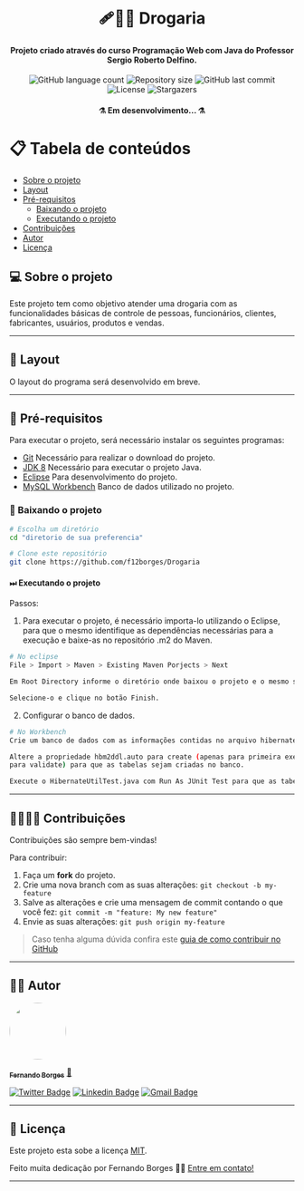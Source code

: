 <h1 align="center">
     🩹💊💉 Drogaria
</h1>

<h4 align="center">
    Projeto criado através do curso Programação Web com Java do Professor Sergio Roberto Delfino.
</h4>

<p align="center">
  <img alt="GitHub language count" src="https://img.shields.io/github/languages/count/f12borges/Drogaria">
  <img alt="Repository size" src="https://img.shields.io/github/repo-size/f12borges/Drogaria?color=yellow">
  <img alt="GitHub last commit" src="https://img.shields.io/github/last-commit/f12borges/Drogaria?color=red">    
  <img alt="License" src="https://img.shields.io/github/license/f12borges/Drogaria?color=brightgreen">
  <img alt="Stargazers" src="https://img.shields.io/github/stars/f12borges/Drogaria?style=social">
  </p>

<h4 align="center">
	⚗ Em desenvolvimento... ⚗
</h4>


📋 Tabela de conteúdos  
=================
<!--ts-->
   * [Sobre o projeto](#-sobre-o-projeto)
   * [Layout](#-layout)
   * [Pré-requisitos](#-pré-requisitos)
     * [Baixando o projeto](#-baixando-o-projeto)
     * [Executando o projeto](#-executando-o-projeto)
   * [Contribuições](#-contribuições)
   * [Autor](#-autor)
   * [Licença](#-licença)

<!--te-->

## 💻 Sobre o projeto
Este projeto tem como objetivo atender uma drogaria com as funcionalidades básicas de controle de pessoas, funcionários, clientes, fabricantes, usuários, produtos e vendas.

---


## 🧩 Layout

O layout do programa será desenvolvido em breve.

---

## 🔗 Pré-requisitos

Para executar o projeto, será necessário instalar os seguintes programas:

- [Git](https://git-scm.com) Necessário para realizar o download do projeto.
- [JDK 8](http://www.oracle.com/technetwork/java/javase/downloads/jdk10-downloads-4416644.html) Necessário para executar o projeto Java.
- [Eclipse](https://www.eclipse.org/downloads/packages/release/2021-03/r/eclipse-ide-java-developers) Para desenvolvimento do projeto.
- [MySQL Workbench](https://dev.mysql.com/downloads/windows/installer/8.0.html) Banco de dados utilizado no projeto.

### 💽 Baixando o projeto

```bash
# Escolha um diretório
cd "diretorio de sua preferencia"

# Clone este repositório
git clone https://github.com/f12borges/Drogaria
```
#### ⏭ Executando o projeto

Passos:
1. Para executar o projeto, é necessário importa-lo utilizando o Eclipse, para que o mesmo identifique as dependências necessárias para a execução e baixe-as no repositório .m2 do Maven.

```bash
# No eclipse
File > Import > Maven > Existing Maven Porjects > Next

Em Root Directory informe o diretório onde baixou o projeto e o mesmo será apresentado para importação.

Selecione-o e clique no botão Finish.
```

2. Configurar o banco de dados.

```bash
# No Workbench
Crie um banco de dados com as informações contidas no arquivo hibernate.cfg.xml.

Altere a propriedade hbm2ddl.auto para create (apenas para primeira execução e depois volte
para validate) para que as tabelas sejam criadas no banco.

Execute o HibernateUtilTest.java com Run As JUnit Test para que as tabelas sejam criadas.
```
---
## 🤜🏻🤛🏻 Contribuições

Contribuições são sempre bem-vindas!

Para contribuir:
1. Faça um **fork** do projeto.
2. Crie uma nova branch com as suas alterações: `git checkout -b my-feature`
3. Salve as alterações e crie uma mensagem de commit contando o que você fez: `git commit -m "feature: My new feature"`
4. Envie as suas alterações: `git push origin my-feature`
> Caso tenha alguma dúvida confira este [guia de como contribuir no GitHub](./CONTRIBUTING.md)

---

## 🧔🏻 Autor

<a href="https://www.linkedin.com/in/f12borges/">
 <img style="border-radius: 50%;" src="https://avatars.githubusercontent.com/u/60994456?v=4" width="100px;" alt=""/>
 <br />

 <sub><b>Fernando Borges</b></sub></a> <a href="https://www.linkedin.com/in/f12borges/">🚀</a>
 <br />

[![Twitter Badge](https://img.shields.io/badge/-@f12borges-1ca0f1?style=flat-square&labelColor=1ca0f1&logo=twitter&logoColor=white&link=https://twitter.com/f12borges)](https://twitter.com/f12borges) [![Linkedin Badge](https://img.shields.io/badge/-Fernando_Borges-blue?style=flat-square&logo=Linkedin&logoColor=white&link=https://www.linkedin.com/in/f12borges/)](https://www.linkedin.com/in/f12borges/)
[![Gmail Badge](https://img.shields.io/badge/-f12borges@gmail.com-c14438?style=flat-square&logo=Gmail&logoColor=white&link=mailto:tgmarinho@gmail.com)](mailto:f12borges@gmail.com)

---

## 📝 Licença

Este projeto esta sobe a licença [MIT](./LICENSE).

Feito muita dedicação por Fernando Borges 👋🏽 [Entre em contato!](https://www.linkedin.com/in/f12borges/)

---
